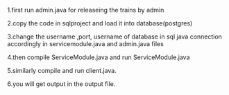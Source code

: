 1.first run admin.java for releaseing the trains by admin

2.copy the code in sqlproject and load it into database(postgres)

3.change the username ,port, username of database in sql java connection accordingly in servicemodule.java and admin.java files

4.then compile ServiceModule.java and run ServiceModule.java

5.similarly compile and run client.java.

6.you will get output in the output file.
